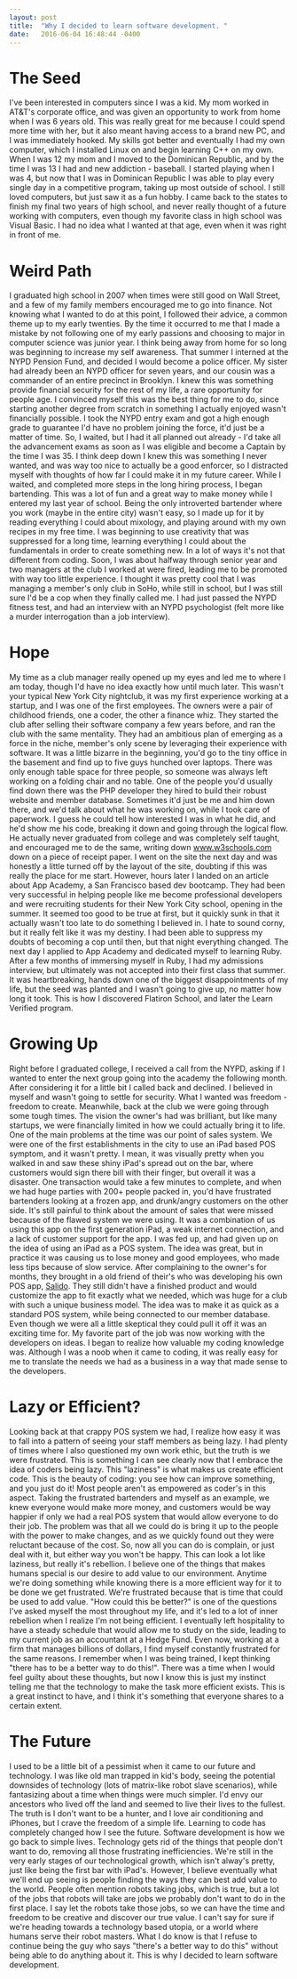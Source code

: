 ```yaml
---
layout: post
title:  "Why I decided to learn software development. "
date:   2016-06-04 16:48:44 -0400
---
```



# The Seed
I've been interested in computers since I was a kid. My mom worked in AT&T's corporate office, and was given an opportunity to work from home when I was 6 years old. This was really great for me because I could spend more time with her, but it also meant having access to a brand new PC, and I was immediately hooked. My skills got better and eventually I had my own computer, which I installed Linux on and begin learning C++ on my own. When I was 12 my mom and I moved to the Dominican Republic, and by the time I was 13 I had and new addiction - baseball. I started playing when I was 4, but now that I was in Dominican Republic I was able to play every single day in a competitive program, taking up most outside of school. I still loved computers, but just saw it as a fun hobby. I came back to the states to finish my final two years of high school, and never really thought of a future working with computers, even though my favorite class in high school was Visual Basic. I had no idea what I wanted at that age, even when it was right in front of me. 

# Weird Path
I graduated high school in 2007 when times were still good on Wall Street, and a few of my family members encouraged me to go into finance. Not knowing what I wanted to do at this point, I followed their advice, a common theme up to my early twenties. By the time it occurred to me that I made a mistake by not following one of my early passions and choosing to major in computer science was junior year. I think being away from home for so long was beginning to increase my self awareness. That summer I interned at the NYPD Pension Fund, and decided I would become a police officer. My sister had already been an NYPD officer for seven years, and our cousin was a commander of an entire precinct in Brooklyn. I knew this was something provide financial security for the rest of my life, a rare opportunity for people age. I convinced myself this was the best thing for me to do, since starting another degree from scratch in something I actually enjoyed wasn't financially possible. I took the NYPD entry exam and got a high enough grade to guarantee I'd have no problem joining the force, it'd just be a matter of time. So, I waited, but I had it all planned out already - I'd take all the advancement exams as soon as I was eligible and become a Captain by the time I was 35. I think deep down I knew this was something I never wanted, and was way too nice to actually be a good enforcer, so I distracted myself with thoughts of how far I could make it in my future career. While I waited, and completed more steps in the long hiring process, I began bartending. This was a lot of fun and a great way to make money while I entered my last year of school. Being the only introverted bartender where you work (maybe in the entire city) wasn't easy, so I made up for it by reading everything I could about mixology, and playing around with my own recipes in my free time. I was beginning to use creativity that was suppressed for a long time, learning everything I could about the fundamentals in order to create something new. In a lot of ways it's not that different from coding. Soon, I was about halfway through senior year and two managers at the club I worked at were fired, leading me to be promoted with way too little experience. I thought it was pretty cool that I was managing a member's only club in SoHo, while still in school, but I was still sure I'd be a cop when they finally called me. I had just passed the NYPD fitness test, and had an interview with an NYPD psychologist (felt more like a murder interrogation than a job interview). 
# Hope
My time as a club manager really opened up my eyes and led me to where I am today, though I'd have no idea exactly how until much later. This wasn't your typical New York City nightclub, it was my first experience working at a startup, and I was one of the first employees. The owners were a pair of childhood friends, one a coder, the other a finance whiz. They started the club after selling their software company a few years before, and ran the club with the same mentality. They had an ambitious plan of emerging as a force in the niche, member's only scene by leveraging their experience with software. It was a little bizarre in the beginning, you'd go to the tiny office in the basement and find up to five guys hunched over laptops. There was only enough table space for three people, so someone was always left working on a folding chair and no table. One of the people you'd usually find down there was the PHP developer they hired to build their robust website and member database. Sometimes it'd just be me and him down there, and we'd talk about what he was working on, while I took care of paperwork. I guess he could tell how interested I was in what he did, and he'd show me his code, breaking it down and going through the logical flow. He actually never graduated from college and was completely self taught, and encouraged me to de the same, writing down www.w3schools.com down on a piece of receipt paper. I went on the site the next day and was honestly a little turned off by the layout of the site, doubting if this was really the place for me start. However, hours later I landed on an article about App Academy, a San Francisco based dev bootcamp. They had been very successful in helping people like me become professional developers and were recruiting students for their New York City school, opening in the summer. It seemed too good to be true at first, but it quickly sunk in that it actually wasn't too late to do something I believed in. I hate to sound corny, but it really felt like it was my destiny. I had been able to suppress my doubts of becoming a cop until then, but that night everything changed. The next day I applied to App Academy and dedicated myself to learning Ruby. After a few months of immersing myself in Ruby, I had my admissions interview, but ultimately was not accepted into their first class that summer. It was heartbreaking, hands down one of the biggest disappointments of my life, but the seed was planted and I wasn't going to give up, no matter how long it took. This is how I discovered Flatiron School, and later the Learn Verified program. 
# Growing Up
Right before I graduated college, I received a call from the NYPD, asking if I wanted to enter the next group going into the academy the following month. After considering it for a little bit I called back and declined. I believed in myself and wasn't going to settle for security. What I wanted was freedom - freedom to create. Meanwhile, back at the club we were going through some tough times. The vision the owner's had was brilliant, but like many startups, we were financially limited in how we could actually bring it to life. One of the main problems at the time was our point of sales system. We were one of the first establishments in the city to use an iPad based POS symptom, and it wasn't pretty. I mean, it was visually pretty when you walked in and saw these shiny iPad's spread out on the bar, where customers would sign there bill with their finger, but overall it was a disaster. One transaction would take a few minutes to complete, and when we had huge parties with 200+ people packed in, you'd have frustrated bartenders looking at a frozen app, and drunk/angry customers on the other side. It's still painful to think about the amount of sales that were missed because of the flawed system we were using. It was a combination of us using this app on the first generation iPad, a weak internet connection, and a lack of customer support for the app. I was fed up, and had given up on the idea of using an iPad as a POS system. The idea was great, but in practice it was causing us to lose money and good employees, who made less tips because of slow service. After complaining to the owner's for months, they brought in a old friend of their's who was developing his own POS app, [Salido](http://salido.com/). They still didn't have a finished product and would customize the app to fit exactly what we needed, which was huge for a club with such a unique business model. The idea was to make it as quick as a standard POS system, while being connected to our member database. Even though we were all a little skeptical they could pull it off it was an exciting time for. My favorite part of the job was now working with the developers on ideas. I began to realize how valuable my coding knowledge was. Although I was a noob when it came to coding, it was really easy for me to translate the needs we had as a business in a way that made sense to the developers.  

# Lazy or Efficient?

Looking back at that crappy POS system we had, I realize how easy it was to fall into a pattern of seeing your staff members as being lazy. I had plenty of times where I also questioned my own work ethic, but the truth is we were frustrated. This is something I can see clearly now that I embrace the idea of coders being lazy. This "laziness" is what makes us create efficient code. This is the beauty of coding: you see how can improve something, and you just do it! Most people aren't as empowered as coder's in this aspect. Taking the frustrated bartenders and myself as an example, we knew everyone would make more money, and customers would be way happier if only we had a real POS system that would allow everyone to do their job. The problem was that all we could do is bring it up to the people with the power to make changes, and as we quickly found out they were reluctant because of the cost. So, now all you can do is complain, or just deal with it, but either way you won't be happy. This can look a lot like laziness, but really it's rebellion. I believe one of the things that makes humans special is our desire to add value to our environment. Anytime we're doing something while knowing there is a more efficient way for it to be done we get frustrated. We're frustrated because that is time that could be used to add value. "How could this be better?" is one of the questions I've asked myself the most throughout my life, and it's led to a lot of inner rebellion when I realize I'm not being efficient. I eventually left hospitality to have a steady schedule that would allow me to study on the side, leading to my current job as an accountant at a Hedge Fund. Even now, working at a firm that manages billions of dollars, I find myself constantly frustrated for the same reasons. I remember when I was being trained, I kept thinking "there has to be a better way to do this!". There was a time when I would feel guilty about these thoughts, but now I know this is just my instinct telling me that the technology to make the task more efficient exists. This is a great instinct to have, and I think it's something that everyone shares to a certain extent. 

# The Future
I used to be a little bit of a pessimist when it came to our future and technology. I was like old man trapped in kid's body, seeing the potential downsides of technology (lots of matrix-like robot slave scenarios), while fantasizing about a time when things were much simpler. I'd envy our ancestors who lived off the land and seemed to live their lives to the fullest. The truth is I don't want to be a hunter, and I love air conditioning and iPhones, but I crave the freedom of a simple life. Learning to code has completely changed how I see the future. Software development is how we go back to simple lives. Technology gets rid of the things that people don't want to do, removing all those frustrating inefficiencies. We're still in the very early stages of our technological growth, which isn't alway's pretty, just like being the first bar with iPad's. However, I believe eventually what we'll end up seeing is people finding the ways they can best add value to the world. People often mention robots taking jobs, which is true, but a lot of the jobs that robots will take are jobs we probably don't want to do in the first place. I say let the robots take those jobs, so we can have the time and freedom to be creative and discover our true value. I can't say for sure if we're heading towards a technology based utopia, or a world where humans serve their robot masters. What I do know is that I refuse to continue being the guy who says "there's a better way to do this" without being able to do anything about it. This is why I decided to learn software development. 
